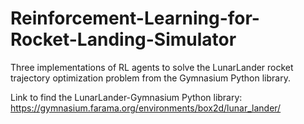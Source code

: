 # Reinforcement-Learning-for-Rocket-Landing-Simulator

Three implementations of RL agents to solve the LunarLander rocket trajectory optimization problem from the Gymnasium Python library.

Link to find the LunarLander-Gymnasium Python library:
https://gymnasium.farama.org/environments/box2d/lunar_lander/